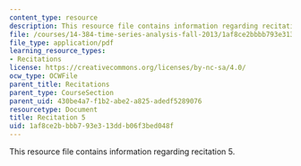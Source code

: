 ```yaml
---
content_type: resource
description: This resource file contains information regarding recitation 5.
file: /courses/14-384-time-series-analysis-fall-2013/1af8ce2bbbb793e313ddb06f3bed048f_MIT14_384F13_rec5.pdf
file_type: application/pdf
learning_resource_types:
- Recitations
license: https://creativecommons.org/licenses/by-nc-sa/4.0/
ocw_type: OCWFile
parent_title: Recitations
parent_type: CourseSection
parent_uid: 430be4a7-f1b2-abe2-a825-adedf5289076
resourcetype: Document
title: Recitation 5
uid: 1af8ce2b-bbb7-93e3-13dd-b06f3bed048f
---
```

This resource file contains information regarding recitation 5.